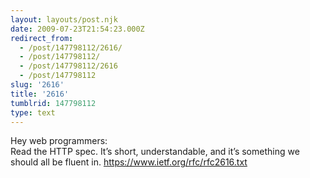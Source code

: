 ```yaml
---
layout: layouts/post.njk
date: 2009-07-23T21:54:23.000Z
redirect_from:
  - /post/147798112/2616/
  - /post/147798112/
  - /post/147798112/2616
  - /post/147798112
slug: '2616'
title: '2616'
tumblrid: 147798112
type: text
---
```

<p>Hey web programmers:<br/>
Read the HTTP spec. It’s short, understandable, and it’s something we should all be fluent in. <a href="http://tr.im/tKKd"></a><a href="https://www.ietf.org/rfc/rfc2616.txt">https://www.ietf.org/rfc/rfc2616.txt</a></p>
